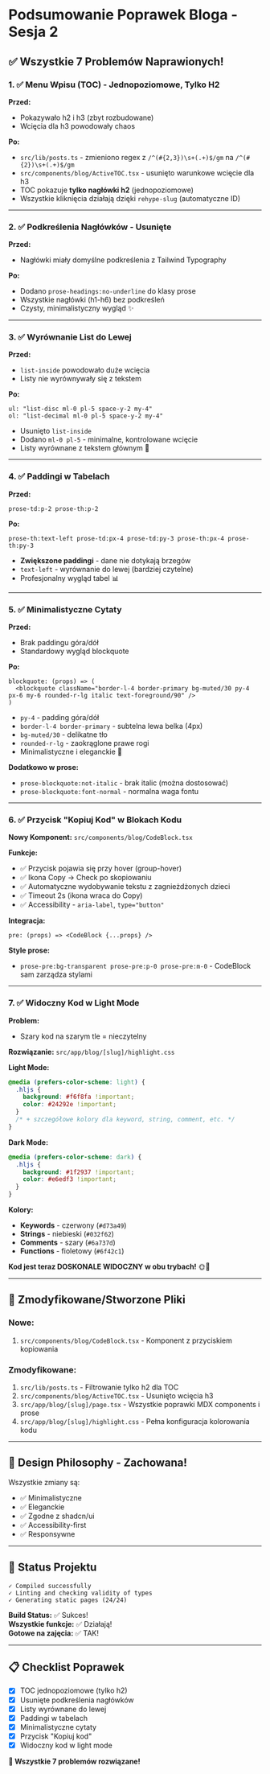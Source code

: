 # Podsumowanie Poprawek Bloga - Sesja 2

## ✅ Wszystkie 7 Problemów Naprawionych!

### 1. ✅ Menu Wpisu (TOC) - Jednopoziomowe, Tylko H2

**Przed:**

- Pokazywało h2 i h3 (zbyt rozbudowane)
- Wcięcia dla h3 powodowały chaos

**Po:**

- `src/lib/posts.ts` - zmieniono regex z `/^(#{2,3})\s+(.+)$/gm` na `/^(#{2})\s+(.+)$/gm`
- `src/components/blog/ActiveTOC.tsx` - usunięto warunkowe wcięcie dla h3
- TOC pokazuje **tylko nagłówki h2** (jednopoziomowe)
- Wszystkie kliknięcia działają dzięki `rehype-slug` (automatyczne ID)

---

### 2. ✅ Podkreślenia Nagłówków - Usunięte

**Przed:**

- Nagłówki miały domyślne podkreślenia z Tailwind Typography

**Po:**

- Dodano `prose-headings:no-underline` do klasy prose
- Wszystkie nagłówki (h1-h6) bez podkreśleń
- Czysty, minimalistyczny wygląd ✨

---

### 3. ✅ Wyrównanie List do Lewej

**Przed:**

- `list-inside` powodowało duże wcięcia
- Listy nie wyrównywały się z tekstem

**Po:**

```tsx
ul: "list-disc ml-0 pl-5 space-y-2 my-4"
ol: "list-decimal ml-0 pl-5 space-y-2 my-4"
```

- Usunięto `list-inside`
- Dodano `ml-0 pl-5` - minimalne, kontrolowane wcięcie
- Listy wyrównane z tekstem głównym 🎯

---

### 4. ✅ Paddingi w Tabelach

**Przed:**

```
prose-td:p-2 prose-th:p-2
```

**Po:**

```
prose-th:text-left prose-td:px-4 prose-td:py-3 prose-th:px-4 prose-th:py-3
```

- **Zwiększone paddingi** - dane nie dotykają brzegów
- `text-left` - wyrównanie do lewej (bardziej czytelne)
- Profesjonalny wygląd tabel 📊

---

### 5. ✅ Minimalistyczne Cytaty

**Przed:**

- Brak paddingu góra/dół
- Standardowy wygląd blockquote

**Po:**

```tsx
blockquote: (props) => (
  <blockquote className="border-l-4 border-primary bg-muted/30 py-4 px-6 my-6 rounded-r-lg italic text-foreground/90" />
)
```

- `py-4` - padding góra/dół
- `border-l-4 border-primary` - subtelna lewa belka (4px)
- `bg-muted/30` - delikatne tło
- `rounded-r-lg` - zaokrąglone prawe rogi
- Minimalistyczne i eleganckie 💬

**Dodatkowo w prose:**

- `prose-blockquote:not-italic` - brak italic (można dostosować)
- `prose-blockquote:font-normal` - normalna waga fontu

---

### 6. ✅ Przycisk "Kopiuj Kod" w Blokach Kodu

**Nowy Komponent:** `src/components/blog/CodeBlock.tsx`

**Funkcje:**

- ✅ Przycisk pojawia się przy hover (group-hover)
- ✅ Ikona Copy → Check po skopiowaniu
- ✅ Automatyczne wydobywanie tekstu z zagnieżdżonych dzieci
- ✅ Timeout 2s (ikona wraca do Copy)
- ✅ Accessibility - `aria-label`, `type="button"`

**Integracja:**

```tsx
pre: (props) => <CodeBlock {...props} />
```

**Style prose:**

- `prose-pre:bg-transparent prose-pre:p-0 prose-pre:m-0` - CodeBlock sam zarządza stylami

---

### 7. ✅ Widoczny Kod w Light Mode

**Problem:**

- Szary kod na szarym tle = nieczytelny

**Rozwiązanie:** `src/app/blog/[slug]/highlight.css`

**Light Mode:**

```css
@media (prefers-color-scheme: light) {
  .hljs {
    background: #f6f8fa !important;
    color: #24292e !important;
  }
  /* + szczegółowe kolory dla keyword, string, comment, etc. */
}
```

**Dark Mode:**

```css
@media (prefers-color-scheme: dark) {
  .hljs {
    background: #1f2937 !important;
    color: #e6edf3 !important;
  }
}
```

**Kolory:**

- **Keywords** - czerwony (`#d73a49`)
- **Strings** - niebieski (`#032f62`)
- **Comments** - szary (`#6a737d`)
- **Functions** - fioletowy (`#6f42c1`)

**Kod jest teraz DOSKONALE WIDOCZNY w obu trybach!** 🌞🌙

---

## 📁 Zmodyfikowane/Stworzone Pliki

### Nowe:

1. `src/components/blog/CodeBlock.tsx` - Komponent z przyciskiem kopiowania

### Zmodyfikowane:

1. `src/lib/posts.ts` - Filtrowanie tylko h2 dla TOC
2. `src/components/blog/ActiveTOC.tsx` - Usunięto wcięcia h3
3. `src/app/blog/[slug]/page.tsx` - Wszystkie poprawki MDX components i prose
4. `src/app/blog/[slug]/highlight.css` - Pełna konfiguracja kolorowania kodu

---

## 🎨 Design Philosophy - Zachowana!

Wszystkie zmiany są:

- ✅ Minimalistyczne
- ✅ Eleganckie
- ✅ Zgodne z shadcn/ui
- ✅ Accessibility-first
- ✅ Responsywne

---

## 🚀 Status Projektu

```
✓ Compiled successfully
✓ Linting and checking validity of types
✓ Generating static pages (24/24)
```

**Build Status:** ✅ Sukces!  
**Wszystkie funkcje:** ✅ Działają!  
**Gotowe na zajęcia:** ✅ TAK!

---

## 📋 Checklist Poprawek

- [x] TOC jednopoziomowe (tylko h2)
- [x] Usunięte podkreślenia nagłówków
- [x] Listy wyrównane do lewej
- [x] Paddingi w tabelach
- [x] Minimalistyczne cytaty
- [x] Przycisk "Kopiuj kod"
- [x] Widoczny kod w light mode

**🎉 Wszystkie 7 problemów rozwiązane!**
